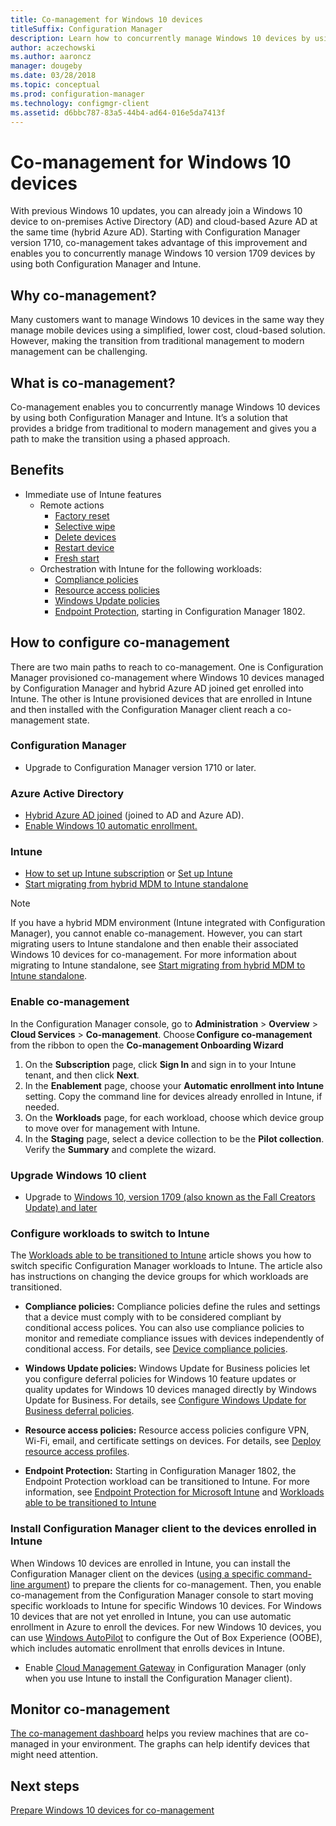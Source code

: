 ```yaml
---
title: Co-management for Windows 10 devices
titleSuffix: Configuration Manager
description: Learn how to concurrently manage Windows 10 devices by using both Configuration Manager and Microsoft Intune.
author: aczechowski
ms.author: aaroncz
manager: dougeby
ms.date: 03/28/2018
ms.topic: conceptual
ms.prod: configuration-manager
ms.technology: configmgr-client
ms.assetid: d6bbc787-83a5-44b4-ad64-016e5da7413f
---
```


# Co-management for Windows 10 devices    
 With previous Windows 10 updates, you can already join a Windows 10 device to on-premises Active Directory (AD) and cloud-based Azure AD at the same time (hybrid Azure AD). Starting with Configuration Manager version 1710, co-management takes advantage of this improvement and enables you to concurrently manage Windows 10 version 1709 devices by using both Configuration Manager and Intune. <!-- 1350871 -->
## Why co-management?
Many customers want to manage Windows 10 devices in the same way they manage mobile devices using a simplified, lower cost, cloud-based solution. However, making the transition from traditional management to modern management can be challenging.  
## What is co-management?
Co-management enables you to concurrently manage Windows 10 devices by using both Configuration Manager and Intune. It’s a solution that provides a bridge from traditional to modern management and gives you a path to make the transition using a phased approach.

## Benefits 
- Immediate use of Intune features 
    - Remote actions
        - [Factory reset](https://docs.microsoft.com/intune/devices-wipe#factory-reset)
        - [Selective wipe](https://docs.microsoft.com/intune/apps-selective-wipe)
        - [Delete devices](https://docs.microsoft.com/intune/devices-wipe#delete-devices-from-the-azure-active-directory-portal)
        - [Restart device](https://docs.microsoft.com/intune/device-restart)
        - [Fresh start](https://docs.microsoft.com/intune/device-fresh-start)
    - Orchestration with Intune for the following workloads:
        - [Compliance policies](https://docs.microsoft.com/intune/device-compliance-get-started)
        - [Resource access policies](https://docs.microsoft.com/intune/device-profiles)
        - [Windows Update policies](https://docs.microsoft.com/intune/windows-update-for-business-configure)
        - [Endpoint Protection](https://docs.microsoft.com/en-us/intune/endpoint-protection-windows-10), starting in Configuration Manager 1802. <!-- 1357365 -->
    
## How to configure co-management
There are two main paths to reach to co-management. One is Configuration Manager provisioned co-management where Windows 10 devices managed by Configuration Manager and hybrid Azure AD joined get enrolled into Intune. The other is Intune provisioned devices that are enrolled in Intune and then installed with the Configuration Manager client reach a co-management state.

### **Configuration Manager**
 -	Upgrade to Configuration Manager version 1710 or later.


### **Azure Active Directory**
  - [Hybrid Azure AD joined](https://docs.microsoft.com/azure/active-directory/device-management-hybrid-azuread-joined-devices-setup) (joined to AD and Azure AD).
  - [Enable Windows 10 automatic enrollment.](https://docs.microsoft.com/intune/windows-enroll)


### **Intune**
 - [How to set up Intune subscription](/sccm/mdm/deploy-use/configure-intune-subscription) or [Set up Intune](/intune/setup-steps)  
 - [Start migrating from hybrid MDM to Intune standalone](/sccm/mdm/deploy-use/migrate-hybridmdm-to-intunesa)  

> [!Note]  
> If you have a hybrid MDM environment (Intune integrated with Configuration Manager), you cannot enable co-management. However, you can start migrating users to Intune standalone and then enable their associated Windows 10 devices for co-management. For more information about migrating to Intune standalone, see [Start migrating from hybrid MDM to Intune standalone](/sccm/mdm/deploy-use/migrate-hybridmdm-to-intunesa).  


### Enable co-management 
 In the Configuration Manager console, go to **Administration** > **Overview** > **Cloud Services** > **Co-management**. Choose **Configure co-management** from the ribbon to open the **Co-management Onboarding Wizard** 
   
1. On the **Subscription** page, click **Sign In** and sign in to your Intune tenant, and then click **Next**.    
2. In the **Enablement** page, choose your **Automatic enrollment into Intune** setting. Copy the command line for devices already enrolled in Intune, if needed. 
3. On the **Workloads** page, for each workload, choose which device group to move over for management with Intune.
4. In the **Staging** page, select a device collection to be the **Pilot collection**. Verify the **Summary** and complete the wizard. 

### Upgrade Windows 10 client
- Upgrade to [Windows 10, version 1709 (also known as the Fall Creators Update) and later](/sccm/osd/deploy-use/manage-windows-as-a-service)

### Configure workloads to switch to Intune 
The [Workloads able to be transitioned to Intune](/sccm/core/clients/manage/co-management-switch-workloads#Workloads-able-to-be-transitioned-to-Intune) article shows you how to switch specific Configuration Manager workloads to Intune. The article also has instructions on changing the device groups for which workloads are transitioned.

- **Compliance policies:** 
Compliance policies define the rules and settings that a device must comply with to be considered compliant by conditional access polices. You can also use compliance policies to monitor and remediate compliance issues with devices independently of conditional access. For details, see [Device compliance policies](https://docs.microsoft.com/intune/device-compliance-get-started).  

- **Windows Update policies:**
Windows Update for Business policies let you configure deferral policies for Windows 10 feature updates or quality updates for Windows 10 devices managed directly by Windows Update for Business. For details, see [Configure Windows Update for Business deferral policies](https://docs.microsoft.com/intune/windows-update-for-business-configure).  

- **Resource access policies:**
Resource access policies configure VPN, Wi-Fi, email, and certificate settings on devices. For details, see [Deploy resource access profiles](https://docs.microsoft.com/intune/device-profiles).

- **Endpoint Protection:**
Starting in Configuration Manager 1802, the Endpoint Protection workload can be transitioned to Intune. For more information, see [Endpoint Protection for Microsoft Intune](https://docs.microsoft.com/en-us/intune/endpoint-protection-windows-10)<!-- 1357365 --> and [Workloads able to be transitioned to Intune](/sccm/core/clients/manage/co-management-switch-workloads#Workloads-able-to-be-transitioned-to-Intune)


### Install Configuration Manager client to the devices enrolled in Intune
When Windows 10 devices are enrolled in Intune, you can install the Configuration Manager client on the devices ([using a specific command-line argument](/sccm/core/clients/manage/co-management-prepare#command-line-to-install-configuration-manager-client)) to prepare the clients for co-management. Then, you enable co-management from the Configuration Manager console to start moving specific workloads to Intune for specific Windows 10 devices.
For Windows 10 devices that are not yet enrolled in Intune, you can use automatic enrollment in Azure to enroll the devices. For new Windows 10 devices, you can use [Windows AutoPilot](https://docs.microsoft.com/intune/enrollment-autopilot) to configure the Out of Box Experience (OOBE), which includes automatic enrollment that enrolls devices in Intune.
 - Enable [Cloud Management Gateway](/sccm/core/clients/manage/manage-clients-internet#cloud-management-gateway) in Configuration Manager (only when you use Intune to install the Configuration Manager client).

## Monitor co-management
[The co-management dashboard](/sccm/core/clients/manage/co-management-dashboard) helps you review machines that are co-managed in your environment. The graphs can help identify devices that might need attention.


## Next steps
[Prepare Windows 10 devices for co-management](co-management-prepare.md)
